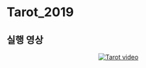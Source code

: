 # Tarot_2019

## 실행 영상
<div align="center">
  <a href="https://www.youtube.com/watch?v=NHBcDMQtido"><img src="https://img.youtube.com/vi/NHBcDMQtido/0.jpg" alt="Tarot video"></a>
</div>

